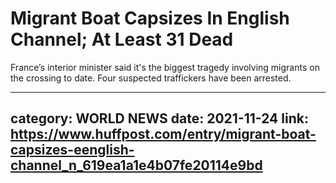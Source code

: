 # Migrant Boat Capsizes In English Channel; At Least 31 Dead

France’s interior minister said it's the biggest tragedy involving migrants on the crossing to date. Four suspected traffickers have been arrested.

---
category: WORLD NEWS
date: 2021-11-24
link: https://www.huffpost.com/entry/migrant-boat-capsizes-eenglish-channel_n_619ea1a1e4b07fe20114e9bd
---
